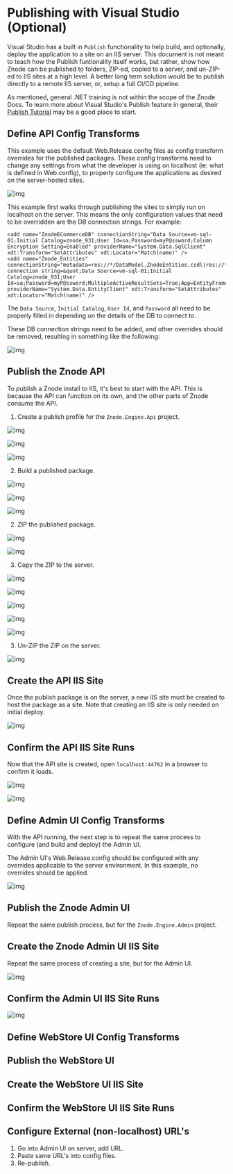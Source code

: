 # Publishing with Visual Studio (Optional)

Visual Studio has a built in `Publish` functionality to help build, and optionally, deploy the application to a site on an IIS server. This document is not meant to teach how the Publish funtionality itself works, but rather, show how Znode can be published to folders, ZIP-ed, copied to a server, and un-ZIP-ed to IIS sites at a high level. A better long term solution would be to publish directly to a remote IIS server, or, setup a full CI/CD pipeline.

As mentioned, general .NET training is not within the scope of the Znode Docs. To learn more about Visual Studio's Publish feature in general, their [Publish Tutorial](https://docs.microsoft.com/en-us/visualstudio/deployment/tutorial-import-publish-settings-iis?view=vs-2019) may be a good place to start.

## Define API Config Transforms

This example uses the default Web.Release.config files as config transform overrides for the published packages. These config transforms need to change any settings from what the developer is using on localhost (ie: what is defined in Web.config), to properly configure the applications as desired on the server-hosted sites.

![img](_assets/0000_api_web_release_config.png)

This example first walks through publishing the sites to simply run on localhost on the server. This means the only configuration values that need to be overridden are the DB connection strings. For example:

```
<add name="ZnodeECommerceDB" connectionString="Data Source=vm-sql-01;Initial Catalog=znode_931;User Id=sa;Password=myP@ssword;Column Encryption Setting=Enabled" providerName="System.Data.SqlClient" xdt:Transform="SetAttributes" xdt:Locator="Match(name)" />
<add name="Znode_Entities" connectionString="metadata=res://*/DataModel.ZnodeEntities.csdl|res://*/DataModel.ZnodeEntities.ssdl|res://*/DataModel.ZnodeEntities.msl;provider=System.Data.SqlClient;provider connection string=&quot;Data Source=vm-sql-01;Initial Catalog=znode_931;User Id=sa;Password=myP@ssword;MultipleActiveResultSets=True;App=EntityFramework&quot;" providerName="System.Data.EntityClient" xdt:Transform="SetAttributes" xdt:Locator="Match(name)" />
```

The `Data Source`, `Initial Catalog`, `User Id`, and `Password` all need to be properly filled in depending on the details of the DB to connect to.

These DB connection strings need to be added, and other overrides should be removed, resulting in something like the following:

![img](_assets/0001_api_config.png)

## Publish the Znode API

To publish a Znode install to IIS, it's best to start with the API. This is because the API can funciton on its own, and the other parts of Znode consume the API.

1. Create a publish profile for the `Znode.Engine.Api` project.

![img](_assets/0010_api_publish.png)

![img](_assets/0020_api_new_profile.png)

![img](_assets/0030_api_create_profile.png)

2. Build a published package.

![img](_assets/0040_api_build_and_publish.png)

![img](_assets/0050_api_publish_processing.png)

![img](_assets/0060_api_publish_log_output.png)

2. ZIP the published package.

![img](_assets/0070_api_open_folder.png)

![img](_assets/0080_api_create_zip.png)

3. Copy the ZIP to the server.

![img](_assets/0090_api_bin_zip.png)

![img](_assets/0100_api_bin_zip_renaming.png)

![img](_assets/0110_api_bin_zip_renaming_to_api.png)

![img](_assets/0120_api_bin_zip_copy.png)

![img](_assets/0140_api_paste_zip.png)

3. Un-ZIP the ZIP on the server.

![img](_assets/0150_api_unzip.png)

## Create the API IIS Site

Once the publish package is on the server, a new IIS site must be created to host the package as a site. Note that creating an IIS site is only needed on initial deploy.

![img](_assets/0160_api_create_iis_site.png)

## Confirm the API IIS Site Runs

Now that the API site is created, open `localhost:44762` in a browser to confirm it loads.

![img](_assets/0170_api_browse_api_site.png)

![img](_assets/0180_api_tab.png)

## Define Admin UI Config Transforms

With the API running, the next step is to repeat the same process to configure (and build and deploy) the Admin UI.

The Admin UI's Web.Release.config should be configured with any overrides applicable to the server environment. In this example, no overrides should be applied.

![img](_assets/0300_admin_config.png)

## Publish the Znode Admin UI

Repeat the same publish process, but for the `Znode.Engine.Admin` project.

## Create the Znode Admin UI IIS Site

Repeat the same process of creating a site, but for the Admin UI.

![img](_assets/0350_admin_create_iis_site.png)

## Confirm the Admin UI IIS Site Runs

![img](_assets/0400_admin_tab.png)

## Define WebStore UI Config Transforms

## Publish the WebStore UI

## Create the WebStore UI IIS Site

## Confirm the WebStore UI IIS Site Runs

## Configure External (non-localhost) URL's

1. Go into Admin UI on server, add URL.
1. Paste same URL's into config files.
1. Re-publish.

